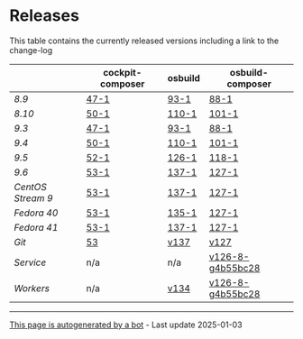 # Releases
This table contains the currently released versions including a link to the change-log

|       | cockpit-composer    | osbuild    | osbuild-composer    |
|-------|---------------------|------------|---------------------|
*8.9* | [47-1](https://github.com/osbuild/cockpit-composer/releases/tag/47) | [93-1](https://github.com/osbuild/osbuild/releases/tag/v93) | [88-1](https://github.com/osbuild/osbuild-composer/releases/tag/v88)
*8.10* | [50-1](https://github.com/osbuild/cockpit-composer/releases/tag/50) | [110-1](https://github.com/osbuild/osbuild/releases/tag/v110) | [101-1](https://github.com/osbuild/osbuild-composer/releases/tag/v101)
*9.3* | [47-1](https://github.com/osbuild/cockpit-composer/releases/tag/47) | [93-1](https://github.com/osbuild/osbuild/releases/tag/v93) | [88-1](https://github.com/osbuild/osbuild-composer/releases/tag/v88)
*9.4* | [50-1](https://github.com/osbuild/cockpit-composer/releases/tag/50) | [110-1](https://github.com/osbuild/osbuild/releases/tag/v110) | [101-1](https://github.com/osbuild/osbuild-composer/releases/tag/v101)
*9.5* | [52-1](https://github.com/osbuild/cockpit-composer/releases/tag/52) | [126-1](https://github.com/osbuild/osbuild/releases/tag/v126) | [118-1](https://github.com/osbuild/osbuild-composer/releases/tag/v118)
*9.6* | [53-1](https://github.com/osbuild/cockpit-composer/releases/tag/53) | [137-1](https://github.com/osbuild/osbuild/releases/tag/v137) | [127-1](https://github.com/osbuild/osbuild-composer/releases/tag/v127)
*CentOS Stream 9* | [53-1](https://github.com/osbuild/cockpit-composer/releases/tag/53) | [137-1](https://github.com/osbuild/osbuild/releases/tag/v137) | [127-1](https://github.com/osbuild/osbuild-composer/releases/tag/v127)
*Fedora 40* | [53-1](https://github.com/osbuild/cockpit-composer/releases/tag/53) | [135-1](https://github.com/osbuild/osbuild/releases/tag/v135) | [127-1](https://github.com/osbuild/osbuild-composer/releases/tag/v127)
*Fedora 41* | [53-1](https://github.com/osbuild/cockpit-composer/releases/tag/53) | [137-1](https://github.com/osbuild/osbuild/releases/tag/v137) | [127-1](https://github.com/osbuild/osbuild-composer/releases/tag/v127)
*Git* | [53](https://github.com/osbuild/cockpit-composer/releases/tag/53) | [v137](https://github.com/osbuild/osbuild/releases/tag/v137) | [v127](https://github.com/osbuild/osbuild-composer/releases/tag/v127)
*Service* | n/a | n/a | [v126-8-g4b55bc28](https://github.com/osbuild/osbuild-composer/compare/v126-8-g4b55bc28...main)
*Workers* | n/a | [v134](https://github.com/osbuild/osbuild/compare/v134...main) | [v126-8-g4b55bc28](https://github.com/osbuild/osbuild-composer/compare/v126-8-g4b55bc28...main)

---

[This page is autogenerated by a bot](https://gitlab.cee.redhat.com/osbuild/guides-bot/-/blob/main/release_overview.py) - Last update 2025-01-03